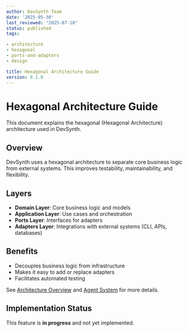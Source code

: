 ```yaml
---
author: DevSynth Team
date: '2025-05-30'
last_reviewed: "2025-07-10"
status: published
tags:

- architecture
- hexagonal
- ports-and-adapters
- design

title: Hexagonal Architecture Guide
version: 0.1.0
---
```


# Hexagonal Architecture Guide

This document explains the hexagonal (Hexagonal Architecture) architecture used in DevSynth.

## Overview

DevSynth uses a hexagonal architecture to separate core business logic from external systems. This improves testability, maintainability, and flexibility.

## Layers

- **Domain Layer**: Core business logic and models
- **Application Layer**: Use cases and orchestration
- **Ports Layer**: Interfaces for adapters
- **Adapters Layer**: Integrations with external systems (CLI, APIs, databases)


## Benefits

- Decouples business logic from infrastructure
- Makes it easy to add or replace adapters
- Facilitates automated testing


See [Architecture Overview](overview.md) and [Agent System](agent_system.md) for more details.
## Implementation Status

This feature is **in progress** and not yet implemented.
